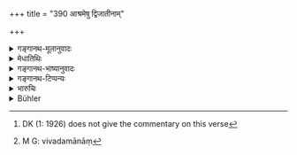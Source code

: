 +++
title = "390 आश्रमेषु द्विजातीनाम्"

+++

<details><summary>गङ्गानथ-मूलानुवादः</summary>

For twice-born men disputing among themselves regarding any point relating to the orders, the king, desirous of his own welfare, shall not determine the law.—(390)
</details>

<details><summary>मेधातिथिः</summary>

[^३१८]वानप्रस्थादीनाम् अरण्याश्रमवासिनाम् **आश्रमेषु** **कार्यं** धर्मं संकटरूपम् — "अयं शास्त्रार्थः", "नायम्" — इति इतरेतरं विवदमानानां[^३१९] न धर्मव्यवस्थां सहसा **विब्रूयात्** प्रभुतया निर्णयम् अन्येषाम् इव न कुर्यात् । कथं तर्हि । वक्ष्यमाणेन प्रकारेण । एवम् **आत्मने हितं** कृतं भवति । शास्त्रार्थत्यागो न भवतीत्य् अर्थः । गृहस्थानाम् चाश्रमित्वे ऽपि यथोक्त एव निर्णयप्रकारः । **कार्यं** धमसंशयात्मकविवादपदम् । **आश्रम**ग्रहणाच् च विशिष्टविष्यता व्याख्यायते ॥ ८.३९० ॥


[^३१९]:
     M G: vivadamānāṃ


[^३१८]:
     DK (1: 1926) does not give the commentary on this verse
</details>

<details><summary>गङ्गानथ-भाष्यानुवादः</summary>

In regard to the ‘duties’ of the various orders of the Hermit dwelling
in the forests, several disputes arise as to this and not that being the
sense of the scriptures.

When these men happen to dispute among themselves, the king shall not,
in a hurry, lay down the law; *i.e*., he should not, in the exercise of
his sovereign power, determine what the law on the point is. What he
should do and how is going to be explained later on.

By acting in this manner, the king accomplishes his own welfare; *i.e*.,
he does not relinquish the injunctions of the scriptures.

In the case of householders, even though they also belong to an
‘order,’—yet, the method of laying down the law should be the same as
laid down before (and not as declared in the present text, which
pertains to the Hermit and the Recluse only).

‘*Points*’—*i.e*., doubtful questions regarding the duties; that this
refers to this particular matter of *duties* is indicated by the mention
of the ‘orders.’—(390)
</details>

<details><summary>गङ्गानथ-टिप्पन्यः</summary>

‘*Āśrameṣu*’—‘The hermitages of Vānaprasthas and other hermits living in
the forest’ (Medhātithi);—‘the Householder’s and other life-stages’
(Kullūka).

This verse is quoted in *Vyavahāramayūkha* (p. 4);—in *Vīramitrodaya*
(Vyavahāra, 10a), which explains ‘*āśrameṣu kārye*’ as ‘business arising
out of the life-stages’;—and in *Kṛtyakalpataru* (10a), which explains
‘*āśrameṣu*’ as ‘in the matter of the life-stages’,—and ‘*na vibrūyāt*,’
as ‘should not apportion victory and defeat.’
</details>

<details><summary>भारुचिः</summary>

तपस्विव्ध्यर्थः श्लोकः ॥ ८.३८८ ॥
</details>

<details><summary>Bühler</summary>

390	If twice-born men dispute among each other concerning the duty of the orders, a king who desires his own welfare should not (hastily) decide (what is) the law.
</details>
